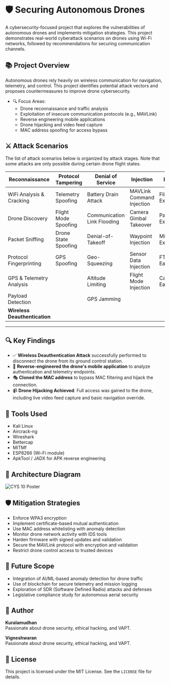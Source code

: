 # 🛡️ Securing Autonomous Drones

A cybersecurity-focused project that explores the vulnerabilities of autonomous drones and implements mitigation strategies. This project demonstrates real-world cyberattack scenarios on drones using Wi-Fi networks, followed by recommendations for securing communication channels.

## 📚 Project Overview

Autonomous drones rely heavily on wireless communication for navigation, telemetry, and control. This project identifies potential attack vectors and proposes countermeasures to improve drone cybersecurity.

- 🔍 Focus Areas:
  - Drone reconnaissance and traffic analysis
  - Exploitation of insecure communication protocols (e.g., MAVLink)
  - Reverse engineering mobile applications
  - Drone hijacking and video feed capture
  - MAC address spoofing for access bypass

## ⚔️ Attack Scenarios

The list of attack scenarios below is organized by attack stages. Note that some attacks are only possible during certain drone flight states.

| Reconnaissance           | Protocol Tampering       | Denial of Service          | Injection                    | Exfiltration               | Firmware Attacks       |
|--------------------------|---------------------------|-----------------------------|-------------------------------|----------------------------|------------------------|
| WiFi Analysis & Cracking | Telemetry Spoofing        | Battery Drain Attack        | MAVLink Command Injection     | Flight Log Extraction      | Firmware Decompile     |
| Drone Discovery           | Flight Mode Spoofing      | Communication Link Flooding | Camera Gimbal Takeover        | Parameter Extraction       | Firmware Modding       |
| Packet Sniffing           | Drone State Spoofing      | Denial-of-Takeoff           | Waypoint Injection            | Mission Extraction         |                        |
| Protocol Fingerprinting   | GPS Spoofing              | Geo-Squeezing               | Sensor Data Injection         | FTP Eavesdropping          |                        |
| GPS & Telemetry Analysis  |                           | Altitude Limiting           | Flight Mode Injection         | Camera Feed Eavesdropping  |                        |
| Payload Detection         |                           | GPS Jamming                 |                               |                            |                        |
| **Wireless Deauthentication** |                        |                             |                               |                            |                        |

---

## 🔍 Key Findings

- ✅ **Wireless Deauthentication Attack** successfully performed to disconnect the drone from its ground control station.
- 🧠 **Reverse-engineered the drone's mobile application** to analyze authentication and telemetry endpoints.
- 🎭 **Cloned the MAC address** to bypass MAC filtering and hijack the connection.
- 📹 **Drone Hijacking Achieved**: Full access was gained to the drone, including live video feed capture and basic navigation override.

## 🧰 Tools Used

- Kali Linux
- Aircrack-ng
- Wireshark
- Bettercap
- MITMf
- ESP8266 (Wi-Fi module)
- ApkTool / JADX for APK reverse engineering

## 🧭 Architecture Diagram

![CYS 10 Poster](https://github.com/user-attachments/assets/6b696e08-50d6-4a93-ac8c-2f78b5880bfb)


## 🛡️ Mitigation Strategies

- Enforce WPA3 encryption
- Implement certificate-based mutual authentication
- Use MAC address whitelisting with anomaly detection
- Monitor drone network activity with IDS tools
- Harden firmware with signed updates and validation
- Secure the MAVLink protocol with encryption and validation
- Restrict drone control access to trusted devices

## 📌 Future Scope

- Integration of AI/ML-based anomaly detection for drone traffic
- Use of blockchain for secure telemetry and mission logging
- Exploration of SDR (Software Defined Radio) attacks and defenses
- Legislative compliance study for autonomous aerial security

## 👤 Author

**Kuralamudhan**   
Passionate about drone security, ethical hacking, and VAPT.

**Vigneshwaran**  
Passionate about drone security, ethical hacking, and VAPT.

## 📄 License

This project is licensed under the MIT License. See the `LICENSE` file for details.
